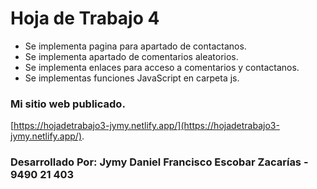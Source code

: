 # Hoja de Trabajo 4
- Se implementa pagina para apartado de contactanos.
- Se implementa apartado de comentarios aleatorios.
- Se implementa enlaces para acceso a comentarios y contactanos.
- Se implementas funciones JavaScript en carpeta js.

### Mi sitio web publicado.
[https://hojadetrabajo3-jymy.netlify.app/](https://hojadetrabajo3-jymy.netlify.app/).

### Desarrollado Por: Jymy Daniel Francisco Escobar Zacarías - 9490 21 403
